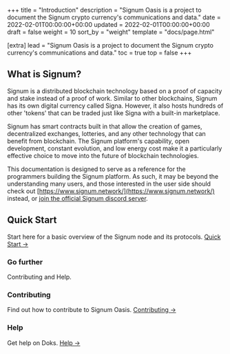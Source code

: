 +++
title = "Introduction"
description = "Signum Oasis is a project to document the Signum crypto currency's communications and data."
date = 2022-02-01T00:00:00+00:00
updated = 2022-02-01T00:00:00+00:00
draft = false
weight = 10
sort_by = "weight"
template = "docs/page.html"

[extra]
lead = "Signum Oasis is a project to document the Signum crypto currency's communications and data."
toc = true
top = false
+++

## What is Signum?
Signum is a distributed blockchain technology based on a proof of capacity and stake instead of a proof of work.
Similar to other blockchains, Signum has its own digital currency called Signa. However, it also hosts hundreds of
other 'tokens' that can be traded just like Signa with a built-in marketplace.

Signum has smart contracts built in that allow the creation of games, decentralized exchanges, lotteries, and any
other technology that can benefit from blockchain. The Signum platform's capability, open development, constant evolution,
and low energy cost make it a particularly effective choice to move into the future of blockchain technologies.

This documentation is designed to serve as a reference for the programmers building the Signum platform. As such, it
may be beyond the understanding many users, and those interested in the user side should check out [https://www.signum.network/](https://www.signum.network/) instead, or [join the official Signum discord server](https://discord.gg/8XpJqxsD3F).
## Quick Start

Start here for a basic overview of the Signum node and its protocols. [Quick Start →](../quick-start/)

### Go further

Contributing and Help.

### Contributing

Find out how to contribute to Signum Oasis. [Contributing →](../../contributing/how-to-contribute/)

### Help

Get help on Doks. [Help →](../../help/faq/)
